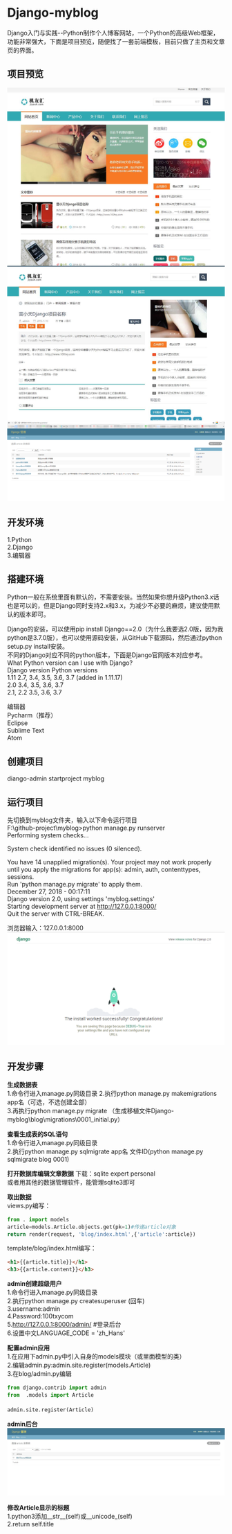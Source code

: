 # Django-myblog
Django入门与实践--Python制作个人博客网站，一个Python的高级Web框架，功能非常强大，下面是项目预览，随便找了一套前端模板，目前只做了主页和文章页的界面。  
## 项目预览  
![项目前端](/indexshow.jpg)  
![项目文章页](/article.jpg)  
![项目后台](/adminshow.png)  
## 开发环境
1.Python  
2.Django   
3.编辑器  

## 搭建环境
Python一般在系统里面有默认的，不需要安装。当然如果你想升级Python3.x话也是可以的，但是Django同时支持2.x和3.x，为减少不必要的麻烦，建议使用默认的版本即可。

Django的安装，可以使用pip install Django==2.0（为什么我要选2.0版，因为我python是3.7.0版），也可以使用源码安装，从GitHub下载源码，然后通过python setup.py install安装。  
不同的Django对应不同的python版本，下面是Django官网版本对应参考。  
What Python version can I use with Django?  
Django version	Python versions  
1.11	2.7, 3.4, 3.5, 3.6, 3.7 (added in 1.11.17)  
2.0	  3.4, 3.5, 3.6, 3.7  
2.1,  2.2	 3.5, 3.6, 3.7  

编辑器  
Pycharm（推荐）    
Eclipse  
Sublime Text  
Atom    

## 创建项目
diango-admin startproject myblog  

## 运行项目
先切换到myblog文件夹，输入以下命令运行项目     
F:\github-project\myblog>python manage.py runserver  
Performing system checks...  

System check identified no issues (0 silenced).  

You have 14 unapplied migration(s). Your project may not work properly until you apply the migrations for app(s): admin, auth,   contenttypes, sessions.  
Run 'python manage.py migrate' to apply them.  
December 27, 2018 - 00:17:11  
Django version 2.0, using settings 'myblog.settings'  
Starting development server at http://127.0.0.1:8000/  
Quit the server with CTRL-BREAK.  

浏览器输入：127.0.0.1:8000
![django界面前端](/index.png)

## 开发步骤  
**生成数据表**  
1.命令行进入manage.py同级目录
2.执行python manage.py makemigrations app名（可选，不选创建全部）    
3.再执行python manage.py migrate  （生成移植文件Django-myblog\blog\migrations\0001_initial.py）

**查看生成表的SQL语句**  
1.命令行进入manage.py同级目录  
2.执行python manage.py sqlmigrate app名 文件ID(python manage.py sqlmigrate blog 0001)

**打开数据库编辑文章数据**
下载：sqlite expert personal  
或者用其他的数据管理软件，能管理sqlite3即可

**取出数据**  
views.py编写：  
```python
from . import models  
article=models.Article.objects.get(pk=1)#传递article对象  
return render(request, 'blog/index.html',{'article':article})  
```
template/blog/index.html编写：
```html
<h1>{{article.title}}</h1>  
<h3>{{article.content}}</h3>  
```
**admin创建超级用户**   
1.命令行进入manage.py同级目录  
2.执行python manage.py createsuperuser (回车)  
3.username:admin  
4.Password:100txycom  
5.http://127.0.0.1:8000/admin/ #登录后台  
6.设置中文LANGUAGE_CODE = 'zh_Hans'  

**配置admin应用**  
1.在应用下admin.py中引入自身的models模块（或里面模型的类）    
2.编辑admin.py:admin.site.register(models.Article)  
3.在blog/admin.py编辑  
```python
from django.contrib import admin  
from  .models import Article  

admin.site.register(Article)
```
**admin后台**  
![后台界面](/admin.jpg)  

**修改Article显示的标题**  
1.python3添加__str__(self)或__unicode_(self)  
2.return self.title
